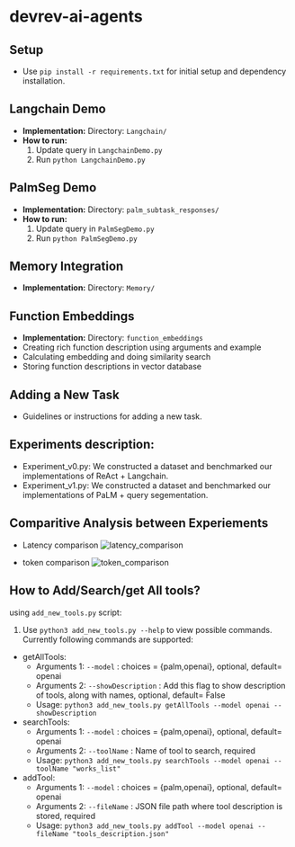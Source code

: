 # devrev-ai-agents

## Setup

- Use `pip install -r requirements.txt` for initial setup and dependency installation.

## Langchain Demo

- **Implementation:** Directory: `Langchain/`
- **How to run:**
  1. Update query in `LangchainDemo.py`
  2. Run `python LangchainDemo.py`

## PalmSeg Demo

- **Implementation:** Directory: `palm_subtask_responses/`
- **How to run:**
  1. Update query in `PalmSegDemo.py`
  2. Run `python PalmSegDemo.py`

## Memory Integration

- **Implementation:** Directory: `Memory/`

## Function Embeddings

- **Implementation:** Directory: `function_embeddings`
- Creating rich function description using arguments and example
- Calculating embedding and doing similarity search
- Storing function descriptions in vector database

## Adding a New Task

- Guidelines or instructions for adding a new task.

## Experiments description:

- Experiment_v0.py: We constructed a dataset and benchmarked our implementations of ReAct + Langchain.
- Experiment_v1.py: We constructed a dataset and benchmarked our implementations of PaLM + query segementation.

## Comparitive Analysis between Experiements
- Latency comparison
![latency_comparison](https://github.com/CrypticMessenger/devrev-ai-agents/assets/75074904/7a475f6a-53be-477f-b138-c6775c0ed7a3)

- token comparison
![token_comparison](https://github.com/CrypticMessenger/devrev-ai-agents/assets/75074904/c95a125d-1e6d-4849-9eed-7497fb3a3048)


## How to Add/Search/get All tools?

using `add_new_tools.py` script:

1. Use `python3 add_new_tools.py --help` to view possible commands. Currently following commands are supported:

- getAllTools:
  - Arguments 1: `--model` : choices = {palm,openai}, optional, default= openai
  - Arguments 2: `--showDescription` : Add this flag to show description of tools, along with names, optional, default= False
  - Usage: `python3 add_new_tools.py getAllTools --model openai --showDescription`
- searchTools:
  - Arguments 1: `--model` : choices = {palm,openai}, optional, default= openai
  - Arguments 2: `--toolName` : Name of tool to search, required
  - Usage: `python3 add_new_tools.py searchTools --model openai --toolName "works_list"`
- addTool:
  - Arguments 1: `--model` : choices = {palm,openai}, optional, default= openai
  - Arguments 2: `--fileName` : JSON file path where tool description is stored, required
  - Usage: `python3 add_new_tools.py addTool --model openai --fileName "tools_description.json"`

